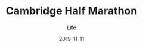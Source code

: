 ---
title: Cambridge Half Marathon
subtitle: Life
layout: default
modal-id: 2
date: 2019-11-11
img: half.png
thumbnail: half-thumbnail.png
alt: Cambridge Half Marathon
project-date: November 2019
description: For every birthday, I started setting x number of goals with x being how old I became. One of my goals in 2019 was to run the half marathon- actually run all of it. I never liked running, but then I realized I never really gave it a try. Without being able to run a mile, I came up with a training plan and ran this half at a 9:23 pace. Not crazy fast, but this taught me that I can do anything as long as I dedicate the time.

---